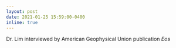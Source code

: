 ```yaml
---
layout: post
date: 2021-01-25 15:59:00-0400
inline: true
---
```


Dr. Lim interviewed by American Geophysical Union publication *Eos*
